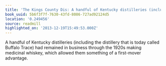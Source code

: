 ```yaml
---
title: 'The Kings County Dis: A handful of Kentucky distilleries (including the distillery…'
book_uuid: 5b6f3f7f-7630-43fd-8086-727ad92124d5
location: '0.249456'
source: readmill
highlighted_on: '2013-12-19T15:49:53.000Z'
---
```


A handful of Kentucky distilleries (including the distillery that is today called Buffalo Trace) had remained in business through the 1920s making medicinal whiskey, which allowed them something of a first-mover advantage.